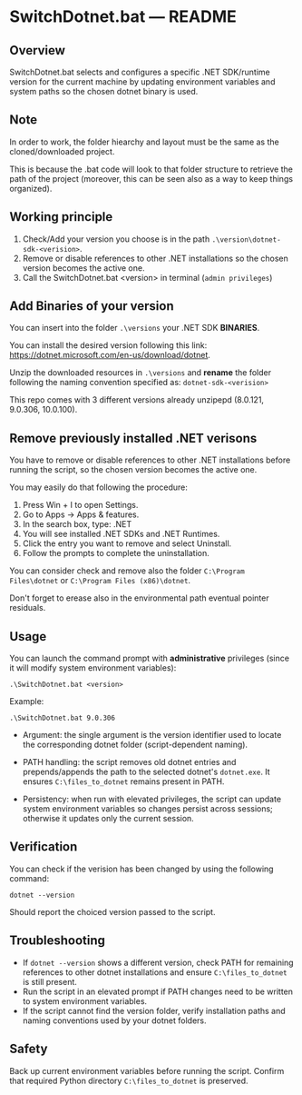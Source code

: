 # SwitchDotnet.bat — README

## Overview
SwitchDotnet.bat selects and configures a specific .NET SDK/runtime version for the current machine by updating environment variables and system paths so the chosen dotnet binary is used.



## Note
In order to work, the folder hiearchy and layout must be the same as the cloned/downloaded project. 

This is because the .bat code will look to that folder structure to retrieve the path of the project (moreover, this can be seen also as a way to keep things organized). 



## Working principle
1. Check/Add your version you choose is in the path `.\version\dotnet-sdk-<verision>`. 
2. Remove or disable references to other .NET installations so the chosen version becomes the active one.
3. Call the SwitchDotnet.bat \<version> in terminal (`admin privileges`)



## Add Binaries of your version
You can insert into the folder `.\versions` your .NET SDK <b>BINARIES</b>. 

You can install the desired version following this link: https://dotnet.microsoft.com/en-us/download/dotnet. 


Unzip the downloaded resources in `.\versions` and <b>rename</b> the folder following the naming convention specified as: `dotnet-sdk-<verision>`

This repo comes with 3 different versions already unzipepd (8.0.121, 9.0.306, 10.0.100).



## Remove previously installed .NET verisons
You have to remove or disable references to other .NET installations before running the script, so the chosen version becomes the active one. 

You may easily do that following the procedure: 
1. Press Win + I to open Settings.
2. Go to Apps → Apps & features.
3. In the search box, type: .NET
4. You will see installed .NET SDKs and .NET Runtimes.
5. Click the entry you want to remove and select Uninstall.
6. Follow the prompts to complete the uninstallation.

You can consider check and remove also the folder `C:\Program Files\dotnet` or `C:\Program Files (x86)\dotnet`.

Don't forget to erease also in the environmental path eventual pointer residuals.

## Usage
You can launch the command prompt with <b>administrative</b> privileges (since it will modify system environment variables):
```
.\SwitchDotnet.bat <version>
```
Example:
```
.\SwitchDotnet.bat 9.0.306
```

- Argument: the single argument is the version identifier used to locate the corresponding dotnet folder (script-dependent naming).

- PATH handling: the script removes old dotnet entries and prepends/appends the path to the selected dotnet's `dotnet.exe`. It ensures `C:\files_to_dotnet` remains present in PATH.

- Persistency: when run with elevated privileges, the script can update system environment variables so changes persist across sessions; otherwise it updates only the current session.



## Verification
You can check if the verision has been changed by using the following command:
```
dotnet --version
```
Should report the choiced version passed to the script.



## Troubleshooting
- If `dotnet --version` shows a different version, check PATH for remaining references to other dotnet installations and ensure `C:\files_to_dotnet` is still present.
- Run the script in an elevated prompt if PATH changes need to be written to system environment variables.
- If the script cannot find the version folder, verify installation paths and naming conventions used by your dotnet folders.



## Safety
Back up current environment variables before running the script. Confirm that required Python directory `C:\files_to_dotnet` is preserved.
